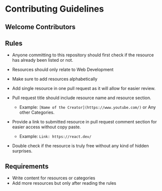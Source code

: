 # Contributing Guidelines

## Welcome Contributors

## Rules

- Anyone committing to this repository should first check if the resource has already been listed or not.
- Resources should only relate to Web Development
- Make sure to add resources alphabetically

- Add single resource in one pull request as it will allow for easier review.

- Pull request title should include resource name and resource section.
  - Example: `[Name of the Creator](https://www.youtube.com/)` or Any other Categories.

- Provide a link to submitted resource in pull request comment section for easier access without copy paste.
  - Example: `Link: https://react.dev/`

- Double check if the resource is truly free without any kind of hidden surprises.

## Requirements

- Write content for resources or categories
- Add more resources but only after reading the rules
